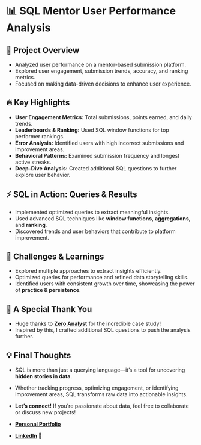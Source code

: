 # 📊 SQL Mentor User Performance Analysis

## 🚀 Project Overview
- Analyzed user performance on a mentor-based submission platform.
- Explored user engagement, submission trends, accuracy, and ranking metrics.
- Focused on making data-driven decisions to enhance user experience.

## 🔥 Key Highlights
- **User Engagement Metrics:** Total submissions, points earned, and daily trends.
- **Leaderboards & Ranking:** Used SQL window functions for top performer rankings.
- **Error Analysis:** Identified users with high incorrect submissions and improvement areas.
- **Behavioral Patterns:** Examined submission frequency and longest active streaks.
- **Deep-Dive Analysis:** Created additional SQL questions to further explore user behavior.

## ⚡ SQL in Action: Queries & Results
- Implemented optimized queries to extract meaningful insights.
- Used advanced SQL techniques like **window functions**, **aggregations**, and **ranking**.
- Discovered trends and user behaviors that contribute to platform improvement.

## 🎯 Challenges & Learnings
- Explored multiple approaches to extract insights efficiently.
- Optimized queries for performance and refined data storytelling skills.
- Identified users with consistent growth over time, showcasing the power of **practice & persistence**.

## 🙌 A Special Thank You
- Huge thanks to [**Zero Analyst**](http://www.youtube.com/@zero_analyst) for the incredible case study!
- Inspired by this, I crafted additional SQL questions to push the analysis further.

## 💡 Final Thoughts
- SQL is more than just a querying language—it’s a tool for uncovering **hidden stories in data**.
- Whether tracking progress, optimizing engagement, or identifying improvement areas, SQL transforms raw data into actionable insights.
  
- **Let’s connect!** If you're passionate about data, feel free to collaborate or discuss new projects!
- [**Personal Portfolio**](https://icy-sneeze-7c2.notion.site/Mentor-User-Performance-Analysis-SQL-1bf9b5784206802d813fd16e06bc7ac2?pvs=4)
- [**LinkedIn**](https://www.linkedin.com/in/sonygaud31) 🚀
